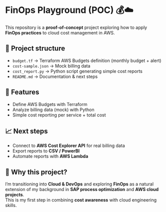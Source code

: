 # FinOps Playground (POC) 💰☁️

This repository is a **proof-of-concept** project exploring how to apply **FinOps practices** to cloud cost management in AWS.

## 📂 Project structure
- `budget.tf` → Terraform AWS Budgets definition (monthly budget + alert)
- `cost-sample.json` → Mock billing data
- `cost_report.py` → Python script generating simple cost reports
- `README.md` → Documentation & next steps

## 🚀 Features
- Define AWS Budgets with Terraform
- Analyze billing data (mock) with Python
- Simple cost reporting per service + total cost

## 📈 Next steps
- Connect to **AWS Cost Explorer API** for real billing data
- Export reports to **CSV / PowerBI**
- Automate reports with **AWS Lambda**

## 🎯 Why this project?
I’m transitioning into **Cloud & DevOps** and exploring **FinOps** as a natural extension of my background in **SAP process optimization** and **AWS cloud projects**.  
This is my first step in combining **cost awareness** with cloud engineering skills.
